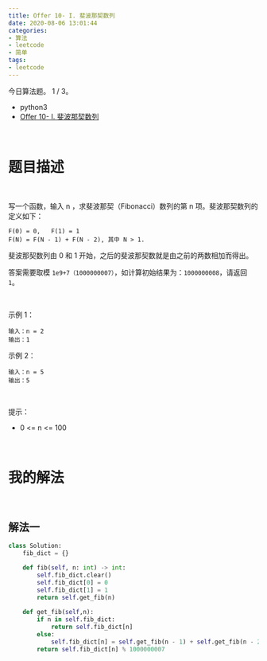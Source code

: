 ```yaml
---
title: Offer 10- I. 斐波那契数列
date: 2020-08-06 13:01:44
categories:
- 算法
- leetcode
- 简单
tags:
- leetcode
---
```

今日算法题。 1 / 3。

<!-- more -->

- python3
- [Offer 10- I. 斐波那契数列](https://leetcode-cn.com/problems/fei-bo-na-qi-shu-lie-lcof/)

<br/>

# 题目描述

<br/>

写一个函数，输入 n ，求斐波那契（Fibonacci）数列的第 n 项。斐波那契数列的定义如下：

	F(0) = 0,   F(1) = 1
	F(N) = F(N - 1) + F(N - 2), 其中 N > 1.

斐波那契数列由 0 和 1 开始，之后的斐波那契数就是由之前的两数相加而得出。

答案需要取模 `1e9+7（1000000007）`，如计算初始结果为：`1000000008`，请返回 `1`。

 

示例 1：

	输入：n = 2
	输出：1

示例 2：

	输入：n = 5
	输出：5
 

提示：

- 0 <= n <= 100

<br/>

# 我的解法

<br/>

## 解法一

```python
class Solution:
    fib_dict = {}

    def fib(self, n: int) -> int:
        self.fib_dict.clear()
        self.fib_dict[0] = 0
        self.fib_dict[1] = 1
        return self.get_fib(n)
    
    def get_fib(self,n):
        if n in self.fib_dict:
            return self.fib_dict[n]
        else:
            self.fib_dict[n] = self.get_fib(n - 1) + self.get_fib(n - 2)
        return self.fib_dict[n] % 1000000007
```

